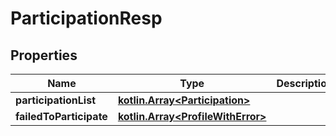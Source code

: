 # ParticipationResp

## Properties
Name | Type | Description | Notes
------------ | ------------- | ------------- | -------------
**participationList** | [**kotlin.Array&lt;Participation&gt;**](Participation.md) |  |  [optional]
**failedToParticipate** | [**kotlin.Array&lt;ProfileWithError&gt;**](ProfileWithError.md) |  |  [optional]
